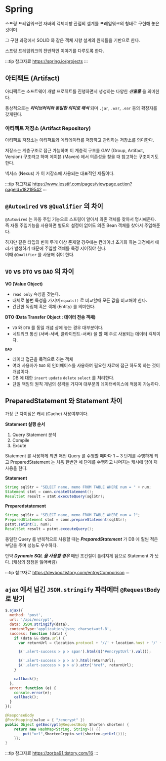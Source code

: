 # Spring

스프링 프레임워크란 자바의 객체지향 관점의 셀계를 프레임워크의 형태로 구현해 놓은 것이며

그 구현 과정에서 SOLID 와 같은 객체 지향 설계의 원칙들을 기반으로 한다.

스프링 프레임워크의 전반적인 이야기를 다루도록 한다.

:::tip 참고자료
<https://spring.io/projects>
:::

## 아티팩트 (Artifact)

아티팩트는 소프트웨어 개발 프로젝트를 진행하면서 생성하는 다양한 _**산출물**_ 을 의미한다.

통상적으로는 _**라이브러리와 동일한 의미로 해석**_ 되며 `.jar`, `.war`, `.ear` 등의 확장자를 갖게된다.

### 아티팩트 저장소 (Artifact Repository)

아티팩트 저장소는 아티팩트와 메타데이터를 저장하고 관리하는 저장소를 의미한다.

저장소는 계층구조로 접근 가능하며 이 계층적 구조를 GAV (Group, Artifact, Version) 구조라고 하며 메이븐 (Maven) 에서 의존성을 찾을 때 참고하는 구조이기도 한다.

넥서스 (Nexus) 가 이 저장소에 사용되는 대표적인 제품이다.

:::tip 참고자료
<https://www.lesstif.com/pages/viewpage.action?pageId=18219542>
:::

## `@Autowired` vs `@Qualifier` 의 차이

`@Autowired` 는 자동 주입 기능으로 스프링이 알아서 의존 객체를 찾아서 명시해준다.  
즉 자동 주입기능을 사용하면 별도의 설정이 없어도 의존 Bean 객체를 찾아서 주입해준다.

하지만 같은 타입의 빈이 두개 이상 존재할 경우에는 컨테이너 초기화 하는 과정에서 에러가 발생하기 때문에 주입할 객체를 특정 지어줘야 한다.  
이때 `@Qualifier` 를 사용해 줘야 한다.

## `VO` vs `DTO` vs `DAO` 의 차이

**VO (Value Object)**

* `read only` 속성을 갖는다.
* 대체로 불변 특성을 가지며 `equals()` 로 비교할때 모든 값을 비교해야 한다.
* 간단한 독립체 혹은 객체 (Entity) 를 의미한다.

**DTO (Data Transfer Object : 데이터 전송 객체)**

* `VO` 와 `DTO` 를 동일 개념 상에 놓는 경우 대부분이다.
* 네트워크 통신 (서버-서버, 클라이언트-서버) 을 할 때 주로 사용되는 데이터 객체이다.

**`DAO`**

* 데이터 접근을 목적으로 하는 객체
* 여러 사용자가 `DAO` 의 인터페이스를 사용하여 필요한 자료에 접근 하도록 하는 것이 개념이다.
* DB 에 대한 `insert` `update` `delete` `select` 를 처리한다.
* 단일 책임의 원칙 개념의 성격을 가지며 대부분의 데이터베이스에 적용이 가능하다.

## PreparedStatement 와 Statement 차이

가장 큰 차이점은 캐시 (Cache) 사용여부이다.

**Statement 실행 순서**

1. Query Statement 분석
2. Compile
3. Excute

Statement 를 사용하게 되면 매번 Query 를 수행할 때마다 1 ~ 3 단계를 수행하게 되고 PreparedStatement 는 처음 한번만 세 단계를 수행하고 나머지는 캐시에 담아 재사용을 한다.

**Statement**

```java
String sqlStr = "SELECT name, memo FROM TABLE WHERE num = " + num;
Statement stmt = conn.createStatement();
ResultSet result = stmt.executeQuery(sqlStr);
```

**Preparedstatement**

```java
String sqlStr = "SELECT name, memo FROM TABLE WHERE num = ?";
PreparedStatement stmt = conn.prepareStatement(sqlStr);
pstmt.setInt(1, num);
ResultSet result = pstmt.exceuteQuery();
```

동일한 Query 를 반복적으로 사용할 때는 _**PreparedStatement**_ 가 DB 에 훨씬 적은 부담을 주며 성능도 우수하다.

만약 _**Dynamic SQL 을 사용할 경우**_ 매번 조건절이 틀려지게 됨으로 Statement 가 낫다. (캐싱의 장점을 잃어버림)

:::tip 참고자료
<https://devbox.tistory.com/entry/Comporison>
:::

## `ajax` 에서 넘긴 `JSON.stringify` 파라메터 `@RequestBody` 로 받기

```javascript
$.ajax({
  method: 'post',
  url: '/api/encrypt',
  data: JSON.stringify(data),
  contentType:'application/json; charset=utf-8',
  success: function (data) {
    if (data && data.url) {
      var returnUrl = (location.protocol + '//' + location.host + '/' + data.url);

      $('.alert-success > p > span').html($('#encryptUrl').val());

      $('.alert-success > p > a').html(returnUrl);
      $('.alert-success > p > a').attr('href', returnUrl);
    }

    callback();
  },
  error: function (e) {
    console.error(e);
    callback();
  }
});
```

```java
@ResponseBody
@PostMapping(value = { "/encrypt" })
public Object getEncrypt(@RequestBody Shorten shorten) {
    return new HashMap<String, String>() {{
        put("url",ShortenCrypto.set(shorten.getUrl()));
    }};
}
```

:::tip 참고자료
<https://zorba91.tistory.com/16>
:::
